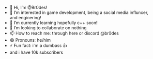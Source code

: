 - 👋 Hi, I’m @Br0des!
- 👀 I’m interested in game development, being a social media influncer, and enginering! 
- 🌱 I’m currently learning hopefully c++ soon!
- 💞️ I’m looking to collaborate on nothing
- 📫 How to reach me: through here or discord @br0des 
- 😄 Pronouns: he/him
- ⚡ Fun fact: i'm a dumbass 👍
- and i have 10k subscribers

<!---
Br0des/Br0des is a ✨ special ✨ repository because its `README.md` (this file) appears on your GitHub profile.
You can click the Preview link to take a look at your changes.
--->
